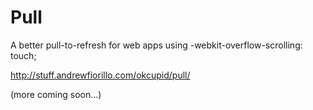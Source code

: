 Pull
====

A better pull-to-refresh for web apps using -webkit-overflow-scrolling: touch;

http://stuff.andrewfiorillo.com/okcupid/pull/

(more coming soon...)